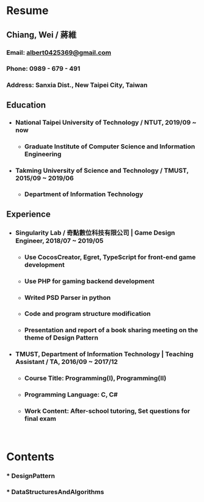 Resume
=====
Chiang, Wei / 蔣維
-----
### Email: albert0425369@gmail.com
### Phone: 0989 - 679 - 491
### Address: Sanxia Dist., New Taipei City, Taiwan
Education
-----
* ### National Taipei University of Technology / NTUT, 2019/09 ~ now
	* ### Graduate Institute of Computer Science and Information Engineering
* ### Takming University of Science and Technology / TMUST, 2015/09 ~ 2019/06
	* ### Department of Information Technology
Experience
-----
* ### Singularity Lab / 奇點數位科技有限公司 | Game Design Engineer, 2018/07 ~ 2019/05
	* ### Use CocosCreator, Egret, TypeScript for front-end game development
	* ### Use PHP for gaming backend development
	* ### Writed PSD Parser in python
	* ### Code and program structure modification
	* ### Presentation and report of a book sharing meeting on the theme of Design Pattern
* ### TMUST, Department of Information Technology | Teaching Assistant / TA, 2016/09 ~ 2017/12
	* ### Course Title: Programming(Ⅰ), Programming(ⅠⅠ)
	* ### Programming Language: C, C#
	* ### Work Content: After-school tutoring, Set questions for final exam
<br />

Contents
=====
### * DesignPattern
### * DataStructuresAndAlgorithms
